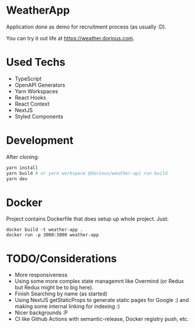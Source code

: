 # WeatherApp

Application done as demo for recruitment process (as usually :D).

You can try it out life at https://weather.dorious.com.

# Used Techs

* TypeScript
* OpenAPI Generators
* Yarn Workspaces
* React Hooks
* React Context
* NextJS
* Styled Components

# Development

After cloning: 

```bash
yarn install
yarn build # or yarn workspace @dorious/weather-api run build
yarn dev
```

# Docker

Project contains Dockerfile that does setup up whole project.
Just:

```
docker build -t weather-app .
docker run -p 3000:3000 weather-app
```

# TODO/Considerations

* More responsiveness
* Using some more complex state managemnt like Overmind (or Redux but Redux might be to big here).
* Finish Searching by name (as started)
* Using NextJS getStaticProps to generate static pages for Google :) and making some internal linking for indexing :)
* Nicer backgrounds :P
* CI like Github Actions with semantic-release, Docker registry push, etc.